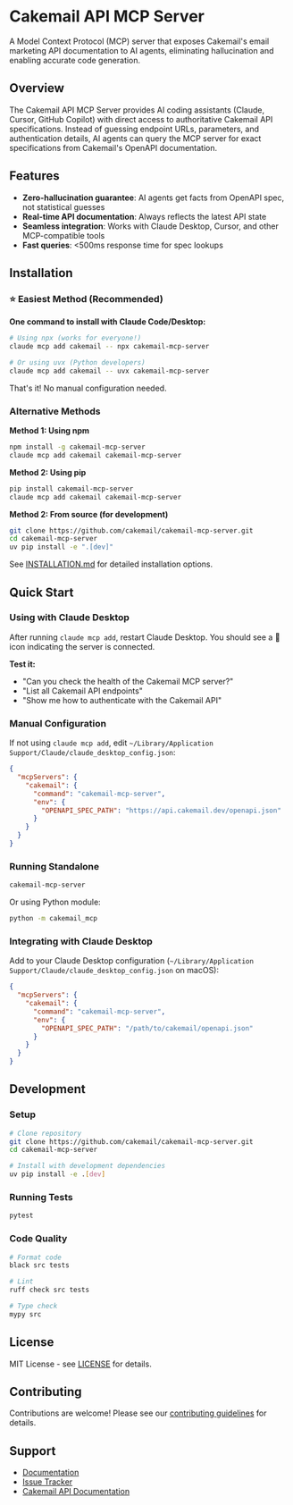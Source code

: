 # Cakemail API MCP Server

A Model Context Protocol (MCP) server that exposes Cakemail's email marketing API documentation to AI agents, eliminating hallucination and enabling accurate code generation.

## Overview

The Cakemail API MCP Server provides AI coding assistants (Claude, Cursor, GitHub Copilot) with direct access to authoritative Cakemail API specifications. Instead of guessing endpoint URLs, parameters, and authentication details, AI agents can query the MCP server for exact specifications from Cakemail's OpenAPI documentation.

## Features

- **Zero-hallucination guarantee**: AI agents get facts from OpenAPI spec, not statistical guesses
- **Real-time API documentation**: Always reflects the latest API state
- **Seamless integration**: Works with Claude Desktop, Cursor, and other MCP-compatible tools
- **Fast queries**: <500ms response time for spec lookups

## Installation

### ⭐ Easiest Method (Recommended)

**One command to install with Claude Code/Desktop:**

```bash
# Using npx (works for everyone!)
claude mcp add cakemail -- npx cakemail-mcp-server

# Or using uvx (Python developers)
claude mcp add cakemail -- uvx cakemail-mcp-server
```

That's it! No manual configuration needed.

### Alternative Methods

**Method 1: Using npm**
```bash
npm install -g cakemail-mcp-server
claude mcp add cakemail cakemail-mcp-server
```

**Method 2: Using pip**
```bash
pip install cakemail-mcp-server
claude mcp add cakemail cakemail-mcp-server
```

**Method 2: From source (for development)**
```bash
git clone https://github.com/cakemail/cakemail-mcp-server.git
cd cakemail-mcp-server
uv pip install -e ".[dev]"
```

See [INSTALLATION.md](./INSTALLATION.md) for detailed installation options.

## Quick Start

### Using with Claude Desktop

After running `claude mcp add`, restart Claude Desktop. You should see a 🔌 icon indicating the server is connected.

**Test it:**
- "Can you check the health of the Cakemail MCP server?"
- "List all Cakemail API endpoints"
- "Show me how to authenticate with the Cakemail API"

### Manual Configuration

If not using `claude mcp add`, edit `~/Library/Application Support/Claude/claude_desktop_config.json`:

```json
{
  "mcpServers": {
    "cakemail": {
      "command": "cakemail-mcp-server",
      "env": {
        "OPENAPI_SPEC_PATH": "https://api.cakemail.dev/openapi.json"
      }
    }
  }
}
```

### Running Standalone

```bash
cakemail-mcp-server
```

Or using Python module:

```bash
python -m cakemail_mcp
```

### Integrating with Claude Desktop

Add to your Claude Desktop configuration (`~/Library/Application Support/Claude/claude_desktop_config.json` on macOS):

```json
{
  "mcpServers": {
    "cakemail": {
      "command": "cakemail-mcp-server",
      "env": {
        "OPENAPI_SPEC_PATH": "/path/to/cakemail/openapi.json"
      }
    }
  }
}
```

## Development

### Setup

```bash
# Clone repository
git clone https://github.com/cakemail/cakemail-mcp-server.git
cd cakemail-mcp-server

# Install with development dependencies
uv pip install -e .[dev]
```

### Running Tests

```bash
pytest
```

### Code Quality

```bash
# Format code
black src tests

# Lint
ruff check src tests

# Type check
mypy src
```

## License

MIT License - see [LICENSE](LICENSE) for details.

## Contributing

Contributions are welcome! Please see our [contributing guidelines](CONTRIBUTING.md) for details.

## Support

- [Documentation](https://github.com/cakemail/cakemail-mcp-server#readme)
- [Issue Tracker](https://github.com/cakemail/cakemail-mcp-server/issues)
- [Cakemail API Documentation](https://docs.cakemail.com)
